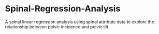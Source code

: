 # Spinal-Regression-Analysis
A spinal linear regression analysis using spinal attribute data to explore the relationship between pelvic incidence and pelvic tilt.
